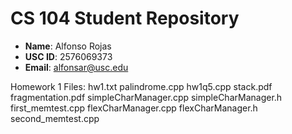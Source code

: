 # CS 104 Student Repository

- **Name**: Alfonso Rojas
- **USC ID**: 2576069373
- **Email**: alfonsar@usc.edu

Homework 1 Files:
hw1.txt
palindrome.cpp
hw1q5.cpp
stack.pdf
fragmentation.pdf
simpleCharManager.cpp
simpleCharManager.h
first_memtest.cpp
flexCharManager.cpp
flexCharManager.h
second_memtest.cpp
